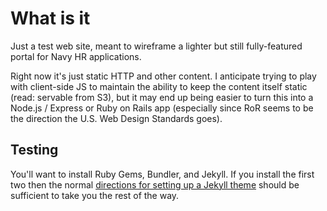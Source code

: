 # What is it

Just a test web site, meant to wireframe a lighter but still fully-featured
portal for Navy HR applications.

Right now it's just static HTTP and other content. I anticipate trying to play
with client-side JS to maintain the ability to keep the content itself static
(read: servable from S3), but it may end up being easier to turn this into a
Node.js / Express or Ruby on Rails app (especially since RoR seems to be the
direction the U.S. Web Design Standards goes).

## Testing

You'll want to install Ruby Gems, Bundler, and Jekyll. If you install the first two
then the normal [directions for setting up a Jekyll theme](https://github.com/jekyll/minima)
should be sufficient to take you the rest of the way.
